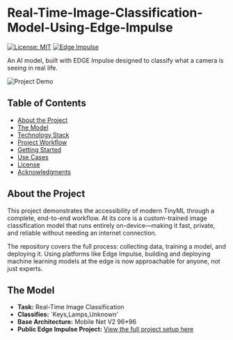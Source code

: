# Real-Time-Image-Classification-Model-Using-Edge-Impulse

[![License: MIT](https://img.shields.io/badge/License-MIT-yellow.svg)](https://opensource.org/licenses/MIT)
[![Edge Impulse](https://img.shields.io/badge/Built%20With-Edge%20Impulse-blueviolet)](https://www.edgeimpulse.com/)

An AI model, built with EDGE Impulse designed to classify what a camera is seeing in real life.

![Project Demo](assets/demo.gif)

## Table of Contents
* [About the Project](#about-the-project)
* [The Model](#the-model)
* [Technology Stack](#technology-stack)
* [Project Workflow](#project-workflow)
* [Getting Started](#getting-started)
* [Use Cases](#use-cases)
* [License](#license)
* [Acknowledgments](#acknowledgments)

## About the Project

This project demonstrates the accessibility of modern TinyML through a complete, end-to-end workflow. At its core is a custom-trained image classification model that runs entirely on-device—making it fast, private, and reliable without needing an internet connection.

The repository covers the full process: collecting data, training a model, and deploying it. Using platforms like Edge Impulse, building and deploying machine learning models at the edge is now approachable for anyone, not just experts.

## The Model

* **Task:** Real-Time Image Classification
* **Classifies:** `Keys,Lamps,Unknown'
* **Base Architecture:** Mobile Net V2 96*96
* **Public Edge Impulse Project:** [View the full project setup here](https://studio.edgeimpulse.com/public/772968/live)







